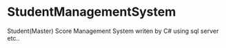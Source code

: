 # StudentManagementSystem
Student(Master) Score Management System writen by C# using sql server etc..
